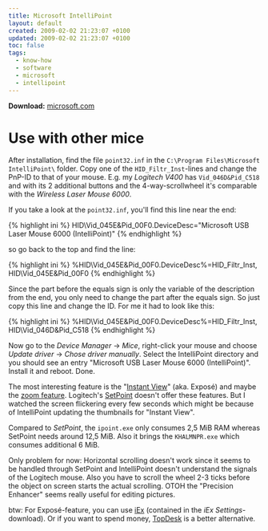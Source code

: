 ```yaml
---
title: Microsoft IntelliPoint
layout: default
created: 2009-02-02 21:23:07 +0100
updated: 2009-02-02 21:23:07 +0100
toc: false
tags:
  - know-how
  - software
  - microsoft
  - intellipoint
---
```

**Download:** [microsoft.com](http://www.microsoft.com/hardware/download/download.aspx?category=MK)


Use with other mice
===================

After installation, find the file `point32.inf` in the `C:\Program Files\Microsoft IntelliPoint\` folder. Copy one of
the `HID_Filtr_Inst`-lines and change the PnP-ID to that of your mouse. E.g. my *Logitech V400* has `Vid_046D&Pid_C518`
and with its 2 additional buttons and the 4-way-scrollwheel it's comparable with the *Wireless Laser Mouse 6000*.

If you take a look at the `point32.inf`, you'll find this line near the end:

{% highlight ini %}
HID\Vid_045E&Pid_00F0.DeviceDesc="Microsoft USB Laser Mouse 6000 (IntelliPoint)"
{% endhighlight %}

so go back to the top and find the line:

{% highlight ini %}
%HID\Vid_045E&Pid_00F0.DeviceDesc%=HID_Filtr_Inst, HID\Vid_045E&Pid_00F0
{% endhighlight %}

Since the part before the equals sign is only the variable of the description from the end, you only need to change the
part after the equals sign. So just copy this line and change the ID. For me it had to look like this:

{% highlight ini %}
%HID\Vid_045E&Pid_00F0.DeviceDesc%=HID_Filtr_Inst, HID\Vid_046D&Pid_C518
{% endhighlight %}

Now go to the *Device Manager* → *Mice*, right-click your mouse and choose *Update driver* → *Chose driver manually*.
Select the IntelliPoint directory and you should see an entry "Microsoft USB Laser Mouse 6000 (IntelliPoint)". Install
it and reboot. Done.

The most interesting feature is the "[Instant View](http://www.microsoft.com/hardware/mouseandkeyboard/features/instantviewer.mspx)"
(aka. Exposé) and maybe the [zoom feature](http://www.microsoft.com/hardware/mouseandkeyboard/features/magnify.mspx).
Logitech's [SetPoint](http://www.logitech.com/index.cfm/428/144&cl=de,de?softwareid=671&osid=1) doesn't offer these
features. But I watched the screen flickering every few seconds which might be because of IntelliPoint updating the
thumbnails for "Instant View".

Compared to *SetPoint*, the `ipoint.exe` only consumes 2,5 MiB RAM whereas SetPoint needs around 12,5 MiB. Also it
brings the `KHALMNPR.exe` which consumes additional 6 MiB.

Only problem for now: Horizontal scrolling doesn't work since it seems to be handled through SetPoint and IntelliPoint
doesn't understand the signals of the Logitech mouse. Also you have to scroll the wheel 2-3 ticks before the object on
screen starts the actual scrolling. OTOH the "Precision Enhancer" seems really useful for editing pictures.

btw: For Exposé-feature, you can use [iEx](http://www.oxygen-inc.com/premium/InsaniSoft/iEx.htm) (contained in the
*iEx Settings*-download). Or if you want to spend money, [TopDesk](http://www.otakusoftware.com/topdesk/) is a better
alternative.
